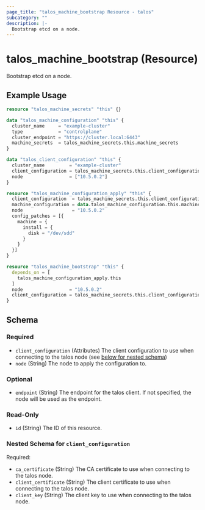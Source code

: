 ```yaml
---
page_title: "talos_machine_bootstrap Resource - talos"
subcategory: ""
description: |-
  Bootstrap etcd on a node.
---
```


# talos_machine_bootstrap (Resource)

Bootstrap etcd on a node.

## Example Usage

```terraform
resource "talos_machine_secrets" "this" {}

data "talos_machine_configuration" "this" {
  cluster_name     = "example-cluster"
  type             = "controlplane"
  cluster_endpoint = "https://cluster.local:6443"
  machine_secrets  = talos_machine_secrets.this.machine_secrets
}

data "talos_client_configuration" "this" {
  cluster_name         = "example-cluster"
  client_configuration = talos_machine_secrets.this.client_configuration
  node                 = ["10.5.0.2"]
}

resource "talos_machine_configuration_apply" "this" {
  client_configuration  = talos_machine_secrets.this.client_configuration
  machine_configuration = data.talos_machine_configuration.this.machine_configuration
  node                  = "10.5.0.2"
  config_patches = [{
    machine = {
      install = {
        disk = "/dev/sdd"
      }
    }
  }]
}

resource "talos_machine_bootstrap" "this" {
  depends_on = [
    talos_machine_configuration_apply.this
  ]
  node                 = "10.5.0.2"
  client_configuration = talos_machine_secrets.this.client_configuration
}
```
<!-- schema generated by tfplugindocs -->
## Schema

### Required

- `client_configuration` (Attributes) The client configuration to use when connecting to the talos node (see [below for nested schema](#nestedatt--client_configuration))
- `node` (String) The node to apply the configuration to.

### Optional

- `endpoint` (String) The endpoint for the talos client. If not specified, the node will be used as the endpoint.

### Read-Only

- `id` (String) The ID of this resource.

<a id="nestedatt--client_configuration"></a>
### Nested Schema for `client_configuration`

Required:

- `ca_certificate` (String) The CA certificate to use when connecting to the talos node.
- `client_certificate` (String) The client certificate to use when connecting to the talos node.
- `client_key` (String) The client key to use when connecting to the talos node.

